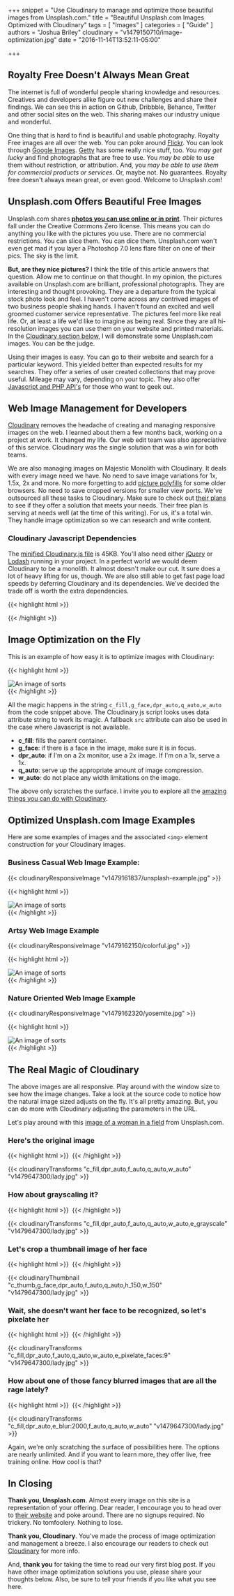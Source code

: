 +++
snippet = "Use Cloudinary to manage and optimize those beautiful images from Unsplash.com."
title = "Beautiful Unsplash.com Images Optimized with Cloudinary"
tags = [
  "Images"
]
categories = [
  "Guide"
]
authors = "Joshua Briley"
cloudinary = "v1479150710/image-optimization.jpg"
date = "2016-11-14T13:52:11-05:00"

+++

## Royalty Free Doesn't Always Mean Great

The internet is full of wonderful people sharing knowledge and resources. Creatives and developers alike figure out new challenges and share their findings. We can see this in action on Github, Dribbble, Behance, Twitter and other social sites on the web. This sharing makes our industry unique and wonderful.

One thing that is hard to find is beautiful and usable photography. Royalty Free images are all over the web. You can poke around [Flickr](http://www.flickr.com). You can look through [Google Images](https://images.google.com). [Getty](http://www.gettyimages.com/) has some really nice stuff, too. You *may get lucky* and find photographs that are free to use. You *may be able* to use them without restriction, or attribution. And, you *may be able to use them for commercial products or services*. Or, maybe not. No guarantees. Royalty free doesn't always mean great, or even good. Welcome to Unsplash.com!

## Unsplash.com Offers Beautiful Free Images

Unsplash.com shares **[photos you can use online or in print](https://unsplash.com/)**. Their pictures fall under the Creative Commons Zero license. This means you can do anything you like with the pictures you use. There are no commercial restrictions. You can slice them. You can dice them. Unsplash.com won't even get mad if you layer a Photoshop 7.0 lens flare filter on one of their pics. The sky is the limit.

**But, are they nice pictures?** I think the title of this article answers that question. Allow me to continue on that thought. In my opinion, the pictures available on Unsplash.com are brilliant, professional photographs. They are interesting and thought provoking. They are a departure from the typical stock photo look and feel. I haven't come across any contrived images of two business people shaking hands. I haven't found an excited and well groomed customer service representative. The pictures feel more like real life. Or, at least a life we'd like to imagine as being real. Since they are all hi-resolution images you can use them on your website and printed materials. In the [Cloudinary section below](#optimized-unsplash-com-image-examples), I will demonstrate some Unsplash.com images. You can be the judge.

Using their images is easy. You can go to their website and search for a particular keyword. This yielded better than expected results for my searches. They offer a series of user created collections that may prove useful. Mileage may vary, depending on your topic. They also offer [Javascript and PHP API's](https://unsplash.com/developers) for those who want to geek out.


## Web Image Management for Developers

[Cloudinary](http://www.cloudinary.com) removes the headache of creating and managing responsive images on the web. I learned about them a few months back, working on a project at work. It changed my life. Our web edit team was also appreciative of this service. Cloudinary was the single solution that was a win for both teams.

We are also managing images on Majestic Monolith with Cloudinary. It deals with every image need we have. No need to save image variations for 1x, 1.5x, 2x and more. No more forgetting to add [picture polyfills](https://github.com/scottjehl/picturefill) for some older browsers. No need to save cropped versions for smaller view ports. We've outsourced all these tasks to Cloudinary. Make sure to check out [their plans](http://cloudinary.com/pricing) to see if they offer a solution that meets your needs. Their free plan is serving at needs well (at the time of this writing). For us, it's a total win. They handle image optimization so we can research and write content.

### Cloudinary Javascript Dependencies

The [minified Cloudinary.js file](https://github.com/somecallmejosh/majestic-monolith-blog/blob/master/static/js/cloudinary.js) is 45KB. You'll also need either [jQuery](http://jquery.com/) or [Lodash](https://lodash.com/) running in your project. In a perfect world we would deem Cloudinary to be a monolith. It almost doesn't make our cut. It sure does a lot of heavy lifting for us, though. We are also still able to get fast page load speeds by deferring Cloudinary and its dependencies. We've decided the trade off is worth the extra dependencies.

{{< highlight html >}}
<script src="/js/main.min.js" defer></script>
<script src="/js/cloudinary.js" defer></script>
{{< /highlight >}}

## Image Optimization on the Fly

This is an example of how easy it is to optimize images with Cloudinary:

{{< highlight html >}}
<div>
<img
  data-src='https://res.cloudinary.com/your-account-id/image/upload/c_fill,g_face,dpr_auto,q_auto,w_auto/path-to-my-image-on-cloudinary'
  alt="An image of sorts"
  class="cld-responsive"
>
</div>
{{< /highlight >}}

All the magic happens in the string `c_fill,g_face,dpr_auto,q_auto,w_auto` from the code snippet above. The Cloudinary.js script looks uses data attribute string to work its magic. A fallback `src` attribute can also be used in the case where Javascript is not available.

- **c_fill**: fills the parent container.
- **g_face**: if there is a face in the image, make sure it is in focus.
- **dpr_auto**: if I'm on a 2x monitor, use a 2x image. If I'm on a 1x, serve a 1x.
- **q_auto**: serve up the appropriate amount of image compression.
- **w_auto**: do not place any width limitations on the image.

The above only scratches the surface. I invite you to explore all the [amazing things you can do with Cloudinary](http://cloudinary.com/documentation/image_transformations).

## Optimized Unsplash.com Image Examples

Here are some examples of images and the associated `<img>` element construction for your Cloudinary images.

### Business Casual Web Image Example:

{{< cloudinaryResponsiveImage "v1479161837/unsplash-example.jpg" >}}

{{< highlight html >}}
<div class="image">
  <img data-src="https://res.cloudinary.com/dwjulenau/image/upload/c_fill,dpr_auto,q_auto,w_auto/v1479161837/unsplash-example.jpg" src="https://res.cloudinary.com/dwjulenau/image/upload/c_fill,dpr_2.0,q_auto,w_400/v1479161837/unsplash-example.jpg" alt="An image of sorts" class="cld-responsive responsive-img">
</div>
{{< /highlight >}}

### Artsy Web Image Example

{{< cloudinaryResponsiveImage "v1479162150/colorful.jpg" >}}

{{< highlight html >}}
<div class="image">
  <img data-src="https://res.cloudinary.com/dwjulenau/image/upload/c_fill,dpr_auto,q_auto,w_auto/v1479162150/colorful.jpg" src="https://res.cloudinary.com/dwjulenau/image/upload/c_fill,dpr_2.0,q_auto,w_400/v1479162150/colorful.jpg" alt="An image of sorts" class="cld-responsive responsive-img">
</div>
{{< /highlight >}}

### Nature Oriented Web Image Example

{{< cloudinaryResponsiveImage "v1479162320/yosemite.jpg" >}}

{{< highlight html >}}
<div class="image">
  <img data-src="https://res.cloudinary.com/dwjulenau/image/upload/c_fill,dpr_auto,q_auto,w_auto/v1479162320/yosemite.jpg" src="https://res.cloudinary.com/dwjulenau/image/upload/c_fill,dpr_2.0,q_auto,w_400/v1479162320/yosemite.jpg" alt="An image of sorts" class="cld-responsive responsive-img">
</div>
{{< /highlight >}}

## The Real Magic of Cloudinary

The above images are all responsive. Play around with the window size to see how the image changes. Take a look at the source code to notice how the natural image sized adjusts on the fly. It's all pretty amazing. But, you can do more with Cloudinary adjusting the parameters in the URL.

Let's play around with this [image of a woman in a field](https://unsplash.com/photos/IcypwC_7QrU) from Unsplash.com.

### Here's the **original** image

{{< highlight html >}}
<img data-src="https://res.cloudinary.com/dwjulenau/image/upload/c_fill,dpr_auto,f_auto,q_auto,w_auto/v1479647300/lady.jpg" >
{{< /highlight >}}

{{< cloudinaryTransforms "c_fill,dpr_auto,f_auto,q_auto,w_auto" "v1479647300/lady.jpg" >}}

### How about **grayscaling** it?

{{< highlight html >}}
<img data-src="https://res.cloudinary.com/dwjulenau/image/upload/c_fill,dpr_auto,f_auto,q_auto,w_auto,e_grayscale/v1479647300/lady.jpg" >
{{< /highlight >}}

{{< cloudinaryTransforms "c_fill,dpr_auto,f_auto,q_auto,w_auto,e_grayscale" "v1479647300/lady.jpg" >}}

### Let's **crop a thumbnail** image of her face
{{< highlight html >}}
<img data-src="https://res.cloudinary.com/dwjulenau/image/upload/c_thumb,g_face,dpr_auto,f_auto,q_auto,h_150,w_150/v1479647300/lady.jpg" >
{{< /highlight >}}

{{< cloudinaryThumbnail "c_thumb,g_face,dpr_auto,f_auto,q_auto,h_150,w_150" "v1479647300/lady.jpg" >}}

### Wait, she doesn't want her face to be recognized, so let's **pixelate** her

{{< highlight html >}}
<img data-src="https://res.cloudinary.com/dwjulenau/image/upload/c_fill,dpr_auto,f_auto,q_auto,w_auto,e_pixelate_faces:9/v1479647300/lady.jpg" >
{{< /highlight >}}

{{< cloudinaryTransforms "c_fill,dpr_auto,f_auto,q_auto,w_auto,e_pixelate_faces:9" "v1479647300/lady.jpg" >}}

### How about one of those fancy **blurred** images that are all the rage lately?
{{< highlight html >}}
<img data-src="https://res.cloudinary.com/dwjulenau/image/upload/c_fill,dpr_auto,e_blur:2000,f_auto,q_auto,w_auto/v1479647300/lady.jpg" >
{{< /highlight >}}

{{< cloudinaryTransforms "c_fill,dpr_auto,e_blur:2000,f_auto,q_auto,w_auto" "v1479647300/lady.jpg" >}}

Again, we're only scratching the surface of possibilities here. The options are nearly unlimited. And if you want to learn more, they offer live, free training online. How cool is that?

## In Closing
**Thank you, Unsplash.com**. Almost every image on this site is a representation of your offering. Dear reader, I encourage you to head over to [their website](https://unsplash.com/) and poke around. There are no signups required. No trickery. No tomfoolery. Nothing to lose.

**Thank you, Cloudinary**. You've made the process of image optimization and management a breeze. I also encourage our readers to check out [Cloudinary](http://www.cloudinary.com) for more info.

And, **thank you** for taking the time to read our very first blog post. If you have other image optimization solutions you use, please share your thoughts below. Also, be sure to tell your friends if you like what you see here.
